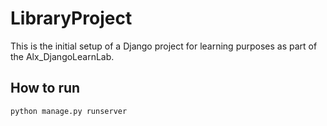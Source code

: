 # LibraryProject

This is the initial setup of a Django project for learning purposes as part of the Alx_DjangoLearnLab.

## How to run

```bash
python manage.py runserver
